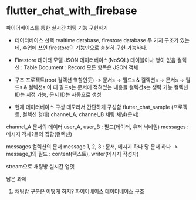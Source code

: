 # flutter_chat_with_firebase

파이어베이스를 통한 실시간 채팅 기능 구현하기

- 데이터베이스 선택
realtime database, firestore database 두 가지 구조가 있는데,
수업에 쓰인 firestore의 기능만으로 충분히 구현 가능하다.

- Firestore 데이터 모델
JSON 데이터베이스(NoSQL)
테이블이나 행이 없음
컬렉션 : Table
Document : Record
모든 항목은 JSON 객체

- 구조
프로젝트(root 컬렉션 역할인듯)
-> 문서s 
-> 필드s & 컬렉션s
            -> 문서s 
            -> 필드s & 컬렉션s
이 때 필드s는 문서에 적혀있는 내용들
컬렉션s는 생략 가능
컬렉션 ID는 지정 가능, 문서 ID는 자동으로 생성

- 현재 데이터베이스 구성
데모라서 간단하게 구성함
flutter_chat_sample (프로젝트, 컬렉션 형태)
channel_A, channel_B 채팅 채널(문서)

channel_A 문서의 데이터
user_A, user_B : 필드(데이터, 유저 닉네임)
messages : 메시지 객체?들의 집합(컬렉션)

messages 컬렉션의 문서
message 1, 2, 3 : 문서, 메시지 하나 당 문서 하나
-> message_1의 필드 : content(텍스트), writer(메시지 작성자)

stream으로 채팅방 실시간 업뎃

남은 과제
1. 채팅방 구분은 어떻게 하지?
파이어베이스 데이터베이스 구조
